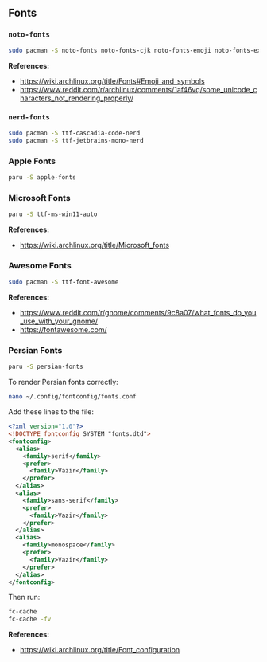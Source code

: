 ## Fonts

### `noto-fonts`

```bash
sudo pacman -S noto-fonts noto-fonts-cjk noto-fonts-emoji noto-fonts-extra
```

**References:**

- <https://wiki.archlinux.org/title/Fonts#Emoji_and_symbols>
- <https://www.reddit.com/r/archlinux/comments/1af46vq/some_unicode_characters_not_rendering_properly/>

### `nerd-fonts`

```bash
sudo pacman -S ttf-cascadia-code-nerd
sudo pacman -S ttf-jetbrains-mono-nerd
```

### Apple Fonts

```bash
paru -S apple-fonts
```

### Microsoft Fonts

```bash
paru -S ttf-ms-win11-auto
```

**References:**

- <https://wiki.archlinux.org/title/Microsoft_fonts>

### Awesome Fonts

```bash
sudo pacman -S ttf-font-awesome
```

**References:**

- <https://www.reddit.com/r/gnome/comments/9c8a07/what_fonts_do_you_use_with_your_gnome/>
- <https://fontawesome.com/>

### Persian Fonts

```bash
paru -S persian-fonts
```

To render Persian fonts correctly:

```bash
nano ~/.config/fontconfig/fonts.conf
```

Add these lines to the file:

```xml
<?xml version="1.0"?>
<!DOCTYPE fontconfig SYSTEM "fonts.dtd">
<fontconfig>
  <alias>
    <family>serif</family>
    <prefer>
      <family>Vazir</family>
    </prefer>
  </alias>
  <alias>
    <family>sans-serif</family>
    <prefer>
      <family>Vazir</family>
    </prefer>
  </alias>
  <alias>
    <family>monospace</family>
    <prefer>
      <family>Vazir</family>
    </prefer>
  </alias>
</fontconfig>
```

Then run:

```bash
fc-cache
fc-cache -fv
```

**References:**

- <https://wiki.archlinux.org/title/Font_configuration>
